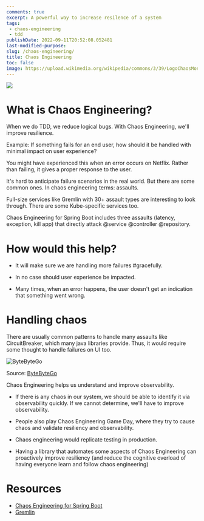 ```yaml
---
comments: true
excerpt: A powerful way to increase resilence of a system
tags:
 - chaos-engineering
 - tdd
publishDate: 2022-09-11T20:52:08.052481
last-modified-purpose:
slug: /chaos-engineering/
title: Chaos Engineering
toc: false
image: https://upload.wikimedia.org/wikipedia/commons/3/39/LogoChaosMonkeysNetflix.png
---
```

![](https://upload.wikimedia.org/wikipedia/commons/3/39/LogoChaosMonkeysNetflix.png)

# What is Chaos Engineering?

When we do TDD, we reduce logical bugs. With Chaos Engineering, we'll improve resilience.

Example: If something fails for an end user, how should it be handled with minimal impact on user experience?

You might have experienced this when an error occurs on Netflix. Rather than failing, it gives a proper response to the user.

It's hard to anticipate failure scenarios in the real world. But there are some common ones. In chaos engineering terms: assaults.

Full-size services like Gremlin with 30+ assault types are interesting to look through.
There are some Kube-specific services too.

Chaos Engineering for Spring Boot includes three assaults (latency, exception, kill app) that directly attack @service @controller @repository.

# How would this help?

- It will make sure we are handling more failures #gracefully.

- In no case should user experience be impacted.

- Many times, when an error happens, the user doesn't get an indication that something went wrong.

# Handling chaos

There are usually common patterns to handle many assaults like CircuitBreaker, which many java libraries provide. Thus, it would require some thought to handle failures on UI too.

![ByteByteGo](/images/chaos-engineering.jpeg)

Source: [ByteByteGo](https://bytebytego.com/newsletter)

Chaos Engineering helps us understand and improve observability.

- If there is any chaos in our system, we should be able to identify it via observability quickly. If we cannot determine, we'll have to improve observability.

- People also play Chaos Engineering Game Day, where they try to cause chaos and validate resiliency and observability.

- Chaos engineering would replicate testing in production.

- Having a library that automates some aspects of Chaos Engineering can proactively improve resiliency (and reduce the cognitive overload of having everyone learn and follow chaos engineering)

# Resources

- [Chaos Engineering for Spring Boot](https://codecentric.github.io/chaos-monkey-spring-boot/)
- [Gremlin](https://www.gremlin.com/)
